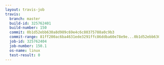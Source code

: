 ```yaml
---
layout: travis-job
travis:
  branch: master
  build-id: 325762401
  build-number: 150
  commit: 0b1d52ebb630a8d989c69e4c6c80375788a0c9b3
  commit-range: 81ff200ac6ba4631ede3291ffc86ddba60e78e9e...0b1d52ebb630a8d989c69e4c6c80375788a0c9b3
  job-id: 325762404
  job-number: 150.1
  os-name: linux
  test-result: 0
---
```

